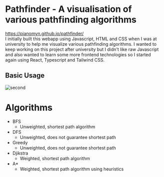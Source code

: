 # Pathfinder - A visualisation of various pathfinding algorithms
https://pianomyn.github.io/pathfinder/
<br/>
I initially built this webapp using Javascript, HTML and CSS when I was at university to help me visualize various pathfinding algorithms.
I wanted to keep working on this project after university but I didn't like raw Javascript and also wanted to learn some more frontend technologies so I started again using React, Typescript and Tailwind CSS.

## Basic Usage
![second](https://github.com/Pianomyn/pathfinder/assets/61450295/4d0b6138-1711-49db-b268-650123822125)

# Algorithms
- BFS
    - Unweighted, shortest path algorithm
- DFS
    - Unweighted, does not guarantee shortest path
- Greedy
    - Unweighted, does not guarantee shortest path
- Djikstra
    - Weighted, shortest path algorithm
- A*
    - Weighted, shortest path algorithm using heuristics

